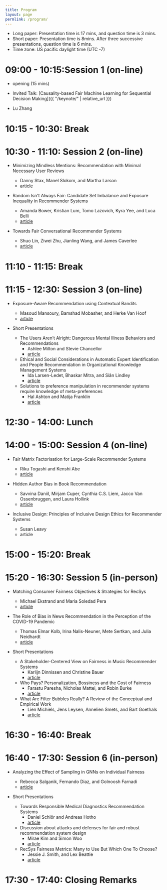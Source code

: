 ```yaml
---
title: Program
layout: page
permlink: /program/
---
```


- Long paper: Presentation time is 17 mins, and question time is 3 mins.
- Short paper: Presentation time is 8mins. After three successive presentations, question time is 6 mins.
- Time zone: US pacific daylight time (UTC -7)

# 09:00 - 10:15:Session 1 (on-line)

*  opening (15 mins)

* Invited Talk: [Causality-based Fair Machine Learning for Sequential Decision Making]({{ "/keynote/" | relative_url }})
* Lu Zhang

# 10:15 - 10:30: Break

# 10:30 - 11:10: Session 2 (on-line)

* Minimizing Mindless Mentions: Recommendation with Minimal Necessary User Reviews
	* Danny Stax, Manel Slokom, and Martha Larson
	* [article](https://arxiv.org/abs/2208.03242)

* Random Isn't Always Fair: Candidate Set Imbalance and Exposure Inequality in Recommender Systems
	* Amanda Bower, Kristian Lum, Tomo Lazovich, Kyra Yee, and Luca Belli
	* [article](https://arxiv.org/abs/2209.05000)

* Towards Fair Conversational Recommender Systems
	* Shuo Lin, Ziwei Zhu, Jianling Wang, and James Caverlee
	* [article](https://arxiv.org/abs/2208.03854)

# 11:10 - 11:15: Break

# 11:15 - 12:30: Session 3 (on-line)

* Exposure-Aware Recommendation using Contextual Bandits
	* Masoud Mansoury, Bamshad Mobasher, and Herke Van Hoof
	* [article](https://arxiv.org/abs/2209.01665)

* Short Presentations
	* The Users Aren’t Alright: Dangerous Mental Illness Behaviors and Recommendations
		* Ashlee Milton and Stevie Chancellor
		* [article](https://arxiv.org/abs/2209.03941)
	* Ethical and Social Considerations in Automatic Expert Identification and People Recommendation in Organizational Knowledge Management Systems
		* Ida Larsen-Ledet, Bhaskar Mitra, and Siân Lindley
		* [article](https://arxiv.org/abs/2209.03819)
	* Solutions to preference manipulation in recommender systems require knowledge of meta-preferences
		* Hal Ashton and Matija Franklin
		* [article](https://drive.google.com/file/d/1zpZtRl1q2BlGxGJquyKXNAtKf-J5S5dP/view?usp=sharing)

# 12:30 - 14:00: Lunch

# 14:00 - 15:00: Session 4 (on-line)

* Fair Matrix Factorisation for Large-Scale Recommender Systems
	* Riku Togashi and Kenshi Abe
	* [article](https://arxiv.org/abs/2209.04394)

* Hidden Author Bias in Book Recommendation
	* Savvina Daniil, Mirjam Cuper, Cynthia C.S. Liem, Jacco Van Ossenbruggen, and Laura Hollink
	* [article](https://arxiv.org/abs/2209.00371)

* Inclusive Design: Principles of Inclusive Design Ethics for Recommender Systems
	* Susan Leavy
	* article

# 15:00 - 15:20: Break

# 15:20 - 16:30: Session 5 (in-person)

* Matching Consumer Fairness Objectives & Strategies for RecSys
	* Michael Ekstrand and Maria Soledad Pera
	* [article](https://arxiv.org/abs/2209.02662)

* The Role of Bias in News Recommendation in the Perception of the COVID-19 Pandemic
	* Thomas Elmar Kolb, Irina Nalis-Neuner, Mete Sertkan, and Julia Neidhardt
	* [article](https://owncloud.tuwien.ac.at/index.php/s/JZo6XBezUXToZqh)

* Short Presentations
	* A Stakeholder-Centered View on Fairness in Music Recommender Systems
		* Karlijn Dinnissen and Christine Bauer
		* [article](https://arxiv.org/abs/2209.06126)
	* Who Pays? Personalization, Bossiness and the Cost of Fairness
		* Farastu Paresha, Nicholas Mattei, and Robin Burke
		* [article](https://arxiv.org/abs/2209.04043)
	* What Are Filter Bubbles Really? A Review of the Conceptual and Empirical Work
		* Lien Michiels, Jens Leysen, Annelien Smets, and Bart Goethals
		* [article](http://adrem.uantwerpen.be//bibrem/pubs/bubbles.pdf)

# 16:30 - 16:40: Break

# 16:40 - 17:30: Session 6 (in-person)

* Analyzing the Effect of Sampling in GNNs on Individual Fairness
	* Rebecca Salganik, Fernando Diaz, and Golnoosh Farnadi
	* [article](https://arxiv.org/abs/2209.03904)

* Short Presentations
	* Towards Responsible Medical Diagnostics Recommendation Systems
		* Daniel Schlör and Andreas Hotho
		* [article](https://arxiv.org/abs/2209.03760)
	* Discussion about attacks and defenses for fair and robust recommendation system design
		* Mirae Kim and Simon Woo
		* [article](https://www.researchgate.net/publication/363432484_Discussion_about_Attacks_and_Defenses_for_Fair_and_Robust_Recommendation_System_Design)
	* RecSys Fairness Metrics: Many to Use But Which One To Choose?
		* Jessie J. Smith, and Lex Beattie
		* [article](https://arxiv.org/abs/2209.04011)

# 17:30 - 17:40: Closing Remarks
